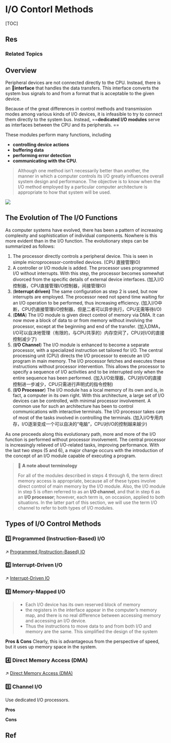 # I/O Contorl Methods

[TOC]



## Res
### Related Topics



## Overview
Peripheral devices are not connected directly to the CPU. Instead, there is an 🎳**interface** that handles the data transfers. This interface converts the system bus signals to and from a format that is acceptable to the given device. 

Because of the great differences in control methods and transmission modes among various kinds of I/O devices, it is infeasible to try to connect them directly to the system bus. Instead, ==**dedicated I/O modules** serve as interfaces between the CPU and its peripherals. ==

These modules perform many functions, including
- **controlling device actions**
- **buffering data**
- **performing error detection**
- **communicating with the CPU**.

> Although one method isn’t necessarily better than another, the manner in which a computer controls its I/O greatly influences overall system design and performance. The objective is to know when the I/O method employed by a particular computer architecture is appropriate to how that system will be used.

![](../../../../../../../../Assets/Pics/Screenshot%202023-06-08%20at%201.38.09%20PM.png)



## The Evolution of The I/O Functions
As computer systems have evolved, there has been a pattern of increasing complexity and sophistication of individual components. Nowhere is this more evident than in the I/O function. The evolutionary steps can be summarized as follows:

1. The processor directly controls a peripheral device. This is seen in simple microprocessor-controlled devices. (CPU 直接管理IO)
2. A controller or I/O module is added. The processor uses programmed I/O without interrupts. With this step, the processor becomes somewhat divorced from the specific details of external device interfaces. (加入I/O控制器，CPU直接管理I/O控制器，间接管理IO)
3. (**Interrupt driven)** The same configuration as step 2 is used, but now interrupts are employed. The processor need not spend time waiting for an I/O operation to be performed, thus increasing efficiency. (加入I/O中断，CPU仍直接管理I/O控制器，但是二者可以异步执行，CPU无需等待I/O)
4. (**DMA**) The I/O module is given direct control of memory via DMA. It can now move a block of data to or from memory without involving the processor, except at the beginning and end of the transfer. (加入DMA，I/O可以自决地管理（有限的，与CPU共享的）内存空间了，CPU对I/O的直接控制减少了)
5. (**I/O Channel**) The I/O module is enhanced to become a separate processor, with a specialized instruction set tailored for I/O. The central processing unit (CPU) directs the I/O processor to execute an I/O program in main memory. The I/O processor fetches and executes these instructions without processor intervention. This allows the processor to specify a sequence of I/O activities and to be interrupted only when the entire sequence has been performed. (加入I/O处理器，CPU对I/O的直接控制进一步减少，CPU只需进行声明式的指令控制)
6. (**I/O Processor**) The I/O module has a local memory of its own and is, in fact, a computer in its own right. With this architecture, a large set of I/O devices can be controlled, with minimal processor involvement. A common use for such an architecture has been to control communications with interactive terminals. The I/O processor takes care of most of the tasks involved in controlling the terminals. (加入I/O专用内存，I/O逐渐变成一个可以自决的“电脑”，CPU对I/O的控制越来越少)

As one proceeds along this evolutionary path, more and more of the I/O function is performed without processor involvement. The central processor is increasingly relieved of I/O-related tasks, improving performance. With the last two steps (5 and 6), a major change occurs with the introduction of the concept of an I/O module capable of executing a program.

> 📝 **A note about terminology** 
> 
> For all of the modules described in steps 4 through 6, the term direct memory access is appropriate, because all of these types involve direct control of main memory by the I/O module. 
> Also, the I/O module in step 5 is often referred to as an **I/O channel**, and that in step 6 as an **I/O processor**; however, each term is, on occasion, applied to both situations. In the latter part of this section, we will use the term I/O channel to refer to both types of I/O modules.



## Types of I/O Control Methods
### 1️⃣ Programmed (Instruction-Based) I/O 
↗ [Programmed (Instruction-Based) IO](Programmed%20(Instruction-Based)%20IO.md)


### 2️⃣ Interrupt-Driven I/O
↗ [Interrupt-Driven IO](Interrupt-Driven%20IO.md)


### 3️⃣ Memory-Mapped I/O
> - Each I/O device has its own reserved block of memory
> - the registers in the interface appear in the computer’s memory map, and there is no real difference between accessing memory and accessing an I/O device. 
> - Thus the instructions to move data to and from both I/O and memory are the same. This simplified the design of the system


**Pros & Cons**
Clearly, this is advantageous from the perspective of speed, but it uses up memory space in the system. 


### 4️⃣ Direct Memory Access (DMA)
↗ [Direct Memory Access (DMA)](Direct%20Memory%20Access%20(DMA).md)


### 5️⃣ Channel I/O
Use dedicated I/O processors.

**Pros**

**Cons**



## Ref

